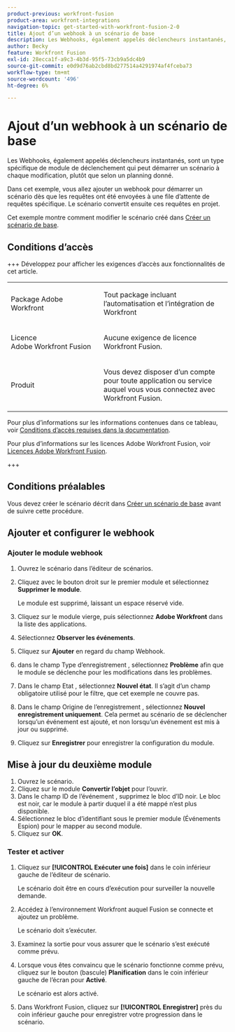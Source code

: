 ```yaml
---
product-previous: workfront-fusion
product-area: workfront-integrations
navigation-topic: get-started-with-workfront-fusion-2-0
title: Ajout d’un webhook à un scénario de base
description: Les Webhooks, également appelés déclencheurs instantanés, sont un type spécifique de module de déclenchement qui peut démarrer un scénario à chaque modification, plutôt que selon un planning donné.
author: Becky
feature: Workfront Fusion
exl-id: 28ecca1f-a9c3-4b3d-95f5-73cb9a5dc4b9
source-git-commit: e0d9d76ab2cbd8bd277514a4291974af4fceba73
workflow-type: tm+mt
source-wordcount: '496'
ht-degree: 6%

---
```


# Ajout d’un webhook à un scénario de base

Les Webhooks, également appelés déclencheurs instantanés, sont un type spécifique de module de déclenchement qui peut démarrer un scénario à chaque modification, plutôt que selon un planning donné.

Dans cet exemple, vous allez ajouter un webhook pour démarrer un scénario dès que les requêtes ont été envoyées à une file d’attente de requêtes spécifique. Le scénario convertit ensuite ces requêtes en projet.

Cet exemple montre comment modifier le scénario créé dans [Créer un scénario de base](/help/workfront-fusion/build-practice-scenarios/create-basic-scenario.md).

## Conditions d’accès

+++ Développez pour afficher les exigences d’accès aux fonctionnalités de cet article.

<table style="table-layout:auto">
 <col> 
 <col> 
 <tbody> 
  <tr> 
   <td role="rowheader">Package Adobe Workfront</td> 
   <td> <p>Tout package incluant l’automatisation et l’intégration de Workfront</p> </td> 
  </tr> 
  <tr> 
   <td role="rowheader">Licence Adobe Workfront Fusion</td> 
   <td>
   <p>Aucune exigence de licence Workfront Fusion.</p>
   </td> 
  </tr> 
  <tr> 
   <td role="rowheader">Produit</td> 
   <td>
   <p>Vous devez disposer d’un compte pour toute application ou service auquel vous vous connectez avec Workfront Fusion.</p>
   </td> 
  </tr>
 </tbody> 
</table>

Pour plus d’informations sur les informations contenues dans ce tableau, voir [Conditions d’accès requises dans la documentation](/help/workfront-fusion/references/licenses-and-roles/access-level-requirements-in-documentation.md).

Pour plus d’informations sur les licences Adobe Workfront Fusion, voir [Licences Adobe Workfront Fusion](/help/workfront-fusion/set-up-and-manage-workfront-fusion/licensing-operations-overview/license-automation-vs-integration.md).

+++

## Conditions préalables

Vous devez créer le scénario décrit dans [Créer un scénario de base](/help/workfront-fusion/build-practice-scenarios/create-basic-scenario.md) avant de suivre cette procédure.

## Ajouter et configurer le webhook


### Ajouter le module webhook

1. Ouvrez le scénario dans l’éditeur de scénarios.
1. Cliquez avec le bouton droit sur le premier module et sélectionnez **Supprimer le module**.

   Le module est supprimé, laissant un espace réservé vide.

1. Cliquez sur le module vierge, puis sélectionnez **Adobe Workfront** dans la liste des applications.
1. Sélectionnez **Observer les événements**.
1. Cliquez sur **Ajouter** en regard du champ Webhook.
1. dans le champ Type d’enregistrement , sélectionnez **Problème** afin que le module se déclenche pour les modifications dans les problèmes.
1. Dans le champ Etat , sélectionnez **Nouvel état**. Il s’agit d’un champ obligatoire utilisé pour le filtre, que cet exemple ne couvre pas.
1. Dans le champ Origine de l’enregistrement , sélectionnez **Nouvel enregistrement uniquement**. Cela permet au scénario de se déclencher lorsqu’un événement est ajouté, et non lorsqu’un événement est mis à jour ou supprimé.
1. Cliquez sur **Enregistrer** pour enregistrer la configuration du module.

## Mise à jour du deuxième module

1. Ouvrez le scénario.
1. Cliquez sur le module **Convertir l’objet** pour l’ouvrir.
1. Dans le champ ID de l’événement , supprimez le bloc d’ID noir. Le bloc est noir, car le module à partir duquel il a été mappé n’est plus disponible.
1. Sélectionnez le bloc d’identifiant sous le premier module (Événements Espion) pour le mapper au second module.
1. Cliquez sur **OK**.



### Tester et activer

1. Cliquez sur **[!UICONTROL Exécuter une fois]** dans le coin inférieur gauche de l’éditeur de scénario.

   Le scénario doit être en cours d’exécution pour surveiller la nouvelle demande.
1. Accédez à l’environnement Workfront auquel Fusion se connecte et ajoutez un problème.

   Le scénario doit s’exécuter.
1. Examinez la sortie pour vous assurer que le scénario s’est exécuté comme prévu.
1. Lorsque vous êtes convaincu que le scénario fonctionne comme prévu, cliquez sur le bouton (bascule) **Planification** dans le coin inférieur gauche de l’écran pour **Activé**.

   Le scénario est alors activé.
1. Dans Workfront Fusion, cliquez sur **[!UICONTROL Enregistrer]** près du coin inférieur gauche pour enregistrer votre progression dans le scénario.
